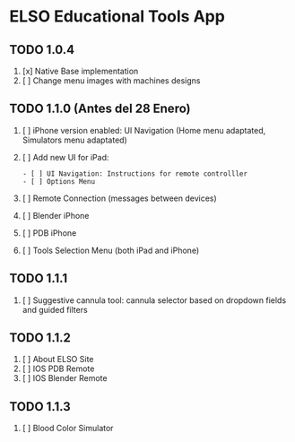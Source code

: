 # ELSO Educational Tools App

## TODO 1.0.4

1.  [x] Native Base implementation
2.  [ ] Change menu images with machines designs

## TODO 1.1.0 (Antes del 28 Enero)

1.  [ ] iPhone version enabled: UI Navigation (Home menu adaptated, Simulators menu adaptated)
2.  [ ] Add new UI for iPad:

        - [ ] UI Navigation: Instructions for remote controlller
        - [ ] Options Menu

3.  [ ] Remote Connection (messages between devices)
4.  [ ] Blender iPhone
5.  [ ] PDB iPhone
6.  [ ] Tools Selection Menu (both iPad and iPhone)

## TODO 1.1.1

1.  [ ] Suggestive cannula tool: cannula selector based on dropdown fields and guided filters

## TODO 1.1.2

1.  [ ] About ELSO Site
2.  [ ] IOS PDB Remote
3.  [ ] IOS Blender Remote

## TODO 1.1.3

1.  [ ] Blood Color Simulator
